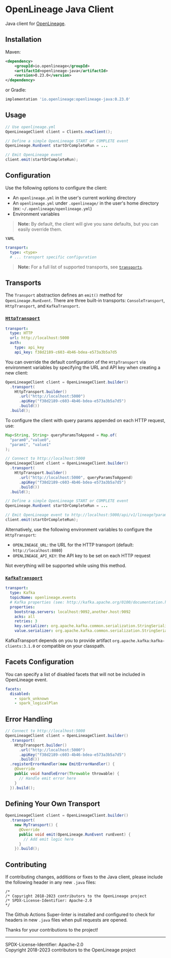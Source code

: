 # OpenLineage Java Client

Java client for [OpenLineage](https://openlineage.io).

## Installation

Maven:

```xml
<dependency>
    <groupId>io.openlineage</groupId>
    <artifactId>openlineage-java</artifactId>
    <version>0.23.0</version>
</dependency>
```

or Gradle:

```groovy
implementation 'io.openlineage:openlineage-java:0.23.0'
```

## Usage

```java
// Use openlineage.yml
OpenLineageClient client = Clients.newClient();

// Define a simple OpenLineage START or COMPLETE event
OpenLineage.RunEvent startOrCompleteRun = ...

// Emit OpenLineage event
client.emit(startOrCompleteRun);
```

## Configuration

Use the following options to configure the client:

* An `openlineage.yml` in the user's current working directory
* An `openlineage.yml` under `.openlineage/` in the user's home directory (ex: `~/.openlineage/openlineage.yml`)
* Environment variables

> **Note:** By default, the client will give you sane defaults, but you can easily override them.
>

`YAML`

```yaml
transport:
  type: <type>
  # ... transport specific configuration
```

> **Note:** For a full list of supported transports, see [`transports`](https://github.com/OpenLineage/OpenLineage/tree/main/client/java/src/main/java/io/openlineage/client/transports).

## Transports

The `Transport` abstraction defines an `emit()` method for   `OpenLineage.RunEvent`. There are three built-in transports: `ConsoleTransport`, `HttpTransport`, and `KafkaTransport`.

### [`HttpTransport`](https://github.com/OpenLineage/OpenLineage/tree/main/client/java/src/main/java/io/openlineage/client/transports/HttpTransport.java)

```yaml
transport:
  type: HTTP
  url: http://localhost:5000
  auth:
    type: api_key
    api_key: f38d2189-c603-4b46-bdea-e573a3b5a7d5
```

You can override the default configuration of the `HttpTransport` via environment variables by specifying the URL and API key when
creating a new client:

```java
OpenLineageClient client = OpenLineageClient.builder()
  .transport(
    HttpTransport.builder()
      .url("http://localhost:5000")
      .apiKey("f38d2189-c603-4b46-bdea-e573a3b5a7d5")
      .build())
  .build();
```

To configure the client with query params appended on each HTTP request, use:

```java
Map<String, String> queryParamsToAppend = Map.of(
  "param0","value0",
  "param1", "value1"
);

// Connect to http://localhost:5000
OpenLineageClient client = OpenLineageClient.builder()
  .transport(
    HttpTransport.builder()
      .url("http://localhost:5000", queryParamsToAppend)
      .apiKey("f38d2189-c603-4b46-bdea-e573a3b5a7d5")
      .build())
  .build();

// Define a simple OpenLineage START or COMPLETE event
OpenLineage.RunEvent startOrCompleteRun = ...

// Emit OpenLineage event to http://localhost:5000/api/v1/lineage?param0=value0&param1=value1
client.emit(startOrCompleteRun);
```

Alternatively, use the following environment variables to configure the `HttpTransport`:

* `OPENLINEAGE_URL`: the URL for the HTTP transport (default: `http://localhost:8080`)
* `OPENLINEAGE_API_KEY`: the API key to be set on each HTTP request

Not everything will be supported while using this method.

### [`KafkaTransport`](https://github.com/OpenLineage/OpenLineage/tree/main/client/java/src/main/java/io/openlineage/client/transports/KafkaTransport.java)

```yaml
transport:
  type: Kafka
  topicName: openlineage.events
  # Kafka properties (see: http://kafka.apache.org/0100/documentation.html#producerconfigs)
  properties:
    bootstrap.servers: localhost:9092,another.host:9092
    acks: all
    retries: 3
    key.serializer: org.apache.kafka.common.serialization.StringSerializer
    value.serializer: org.apache.kafka.common.serialization.StringSerializer
```

KafkaTransport depends on you to provide artifact `org.apache.kafka:kafka-clients:3.1.0` or compatible on your classpath.

## Facets Configuration

You can specify a list of disabled facets that will not be included in OpenLineage event. 

```yaml
facets:
  disabled: 
    - spark_unknown
    - spark_logicalPlan
```

## Error Handling

```java
// Connect to http://localhost:5000
OpenLineageClient client = OpenLineageClient.builder()
  .transport(
    HttpTransport.builder()
      .url("http://localhost:5000")
      .apiKey("f38d2189-c603-4b46-bdea-e573a3b5a7d5")
      .build())
  .registerErrorHandler(new EmitErrorHandler() {
    @Override
    public void handleError(Throwable throwable) {
      // Handle emit error here
    }
  }).build();
```

## Defining Your Own Transport

```java
OpenLineageClient client = OpenLineageClient.builder()
  .transport(
    new MyTransport() {
      @Override
      public void emit(OpenLineage.RunEvent runEvent) {
        // Add emit logic here
      }
    }).build();
```

## Contributing

If contributing changes, additions or fixes to the Java client, please include the following header in any new `.java` files:

```
/*
/* Copyright 2018-2023 contributors to the OpenLineage project
/* SPDX-License-Identifier: Apache-2.0 
*/
```

The Github Actions Super-linter is installed and configured to check for headers in new `.java` files when pull requests are opened.

Thanks for your contributions to the project!

----
SPDX-License-Identifier: Apache-2.0\
Copyright 2018-2023 contributors to the OpenLineage project